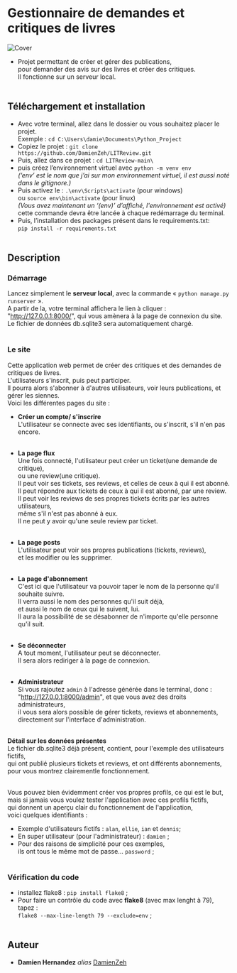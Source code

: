 
# Gestionnaire de demandes et critiques de livres

![Cover](https://github.com/DamienZeh/LITReview/accounts/static/bookreviews/logo.png)
- Projet permettant de créer et gérer des publications,<br>
 pour demander des avis sur des livres et créer des critiques.<br/>
 Il fonctionne sur un serveur local.<br><br>



## Téléchargement et installation 


- Avec votre terminal, allez dans le dossier ou vous souhaitez placer le projet.<br/> 
Exemple : ``cd C:\Users\damie\Documents\Python_Project``
- Copiez le projet : ``git clone https://github.com/DamienZeh/LITReview.git``
- Puis, allez dans ce projet : ``cd LITReview-main\``
- puis créez l’environnement virtuel avec  ``python -m venv env``<br/>
	_(‘env’ est le nom que j’ai sur mon environnement virtuel, il est aussi noté dans le gitignore.)_
- Puis activez le : ``.\env\Scripts\activate`` (pour windows)<br/>
ou ``source env\bin\activate`` (pour linux)<br/>
	_(Vous avez maintenant un ‘(env)’ d’affiché, l'environnement est activé)_<br>
cette commande devra être lancée à chaque redémarrage du terminal.
- Puis, l’installation  des packages présent dans le requirements.txt:<br> ``pip install -r requirements.txt`` <br/><br>

## Description

### Démarrage

Lancez simplement le  **serveur local**, avec la commande « ``python manage.py runserver`` ».<br/>
A partir de la, votre terminal affichera le lien à cliquer :<br> "http://127.0.0.1:8000/", qui vous amènera à la page de connexion du site.<br>
Le fichier de données db.sqlite3 sera automatiquement chargé.<br><br>

### Le site
Cette application web permet de créer des critiques et des demandes de critiques de livres.<br/>
L'utilisateurs s'inscrit, puis peut participer.<br/>
Il pourra alors s'abonner à d'autres utilisateurs, voir leurs publications, et gérer les siennes.<br/>
Voici les différentes pages du site :

- **Créer un compte/ s'inscrire**<br/>
L'utilisateur se connecte avec ses identifiants, ou s'inscrit, s'il n'en pas encore.<br/><br/>

- **La page flux**<br/>
Une fois connecté, l'utilisateur peut créer un ticket(une demande de critique),<br/>
ou une review(une critique).<br/>
Il peut voir ses tickets, ses reviews,
et celles de ceux à qui il est abonné.<br/>
Il peut répondre aux tickets de ceux à qui il est abonné, par une review.<br/>
Il peut voir les reviews de ses propres tickets écrits par les autres utilisateurs,<br/>
même s'il n'est pas abonné à eux.<br>
Il ne peut y avoir qu'une seule review par ticket.<br/><br/>

- **La page posts**<br/>
L'utilisateur peut voir ses propres publications (tickets, reviews),<br>
et les modifier ou les supprimer.<br/><br/>

- **La page d'abonnement**<br/>
C'est ici que l'utilisateur va pouvoir taper le nom de la personne qu'il souhaite suivre.<br/>
Il verra aussi le nom des personnes qu'il suit déjà, <br>
et aussi le nom de ceux qui le suivent, lui.<br>
Il aura la possibilité de se désabonner de n'importe qu'elle personne qu'il suit.<br/><br/>

- **Se déconnecter**<br/>
A tout moment, l'utilisateur peut se déconnecter.<br>
Il sera alors rediriger à la page de connexion.<br/><br/>

- **Administrateur**<br/>
Si vous rajoutez ``admin`` à l'adresse générée dans le terminal, donc :<br>
"http://127.0.0.1:8000/admin", et que vous avez des droits administrateurs, <br>
il vous sera alors possible de gérer tickets, reviews et abonnements,<br>
directement sur l'interface d'administration.<br/><br/>

**Détail sur les données présentes**<br>
Le fichier db.sqlite3 déjà présent, contient, pour l'exemple des utilisateurs fictifs,<br>
 qui ont publié plusieurs tickets et reviews, et ont différents abonnements, <br>
 pour vous montrez clairementle fonctionnement.<br><br>

 Vous pouvez bien évidemment créer vos propres profils, ce qui est le but,<br> 
 mais si jamais vous voulez tester l'application avec ces profils fictifs,<br>
  qui donnent un aperçu clair du fonctionnement de l'application,<br> voici quelques identifiants :<br>
- Exemple d'utilisateurs fictifs : ``alan``, ``ellie``, ``ian`` et ``dennis``;<br>
- En super utilisateur (pour l'administrateur) : ``damien`` ;<br>
- Pour des raisons de simplicité pour ces exemples,<br> ils ont tous le même mot de passe... ``password`` ;<br><br>

### Vérification du code

- installez flake8 : ``pip install flake8`` ;<br>
- Pour faire un contrôle du code avec **flake8** (avec max lenght à 79), tapez :<br/>
``flake8 --max-line-length 79 --exclude=env`` ;<br/><br/>

## Auteur

* **Damien Hernandez** _alias_ [DamienZeh](https://damienhernandez.fr/)


